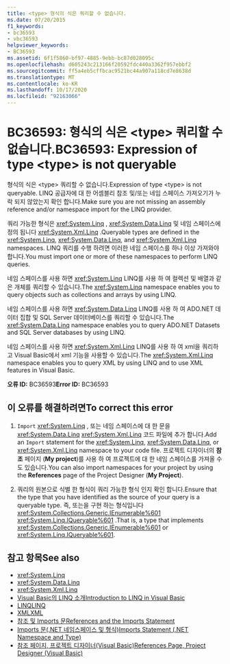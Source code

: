 ```yaml
---
title: <type> 형식의 식은 쿼리할 수 없습니다.
ms.date: 07/20/2015
f1_keywords:
- bc36593
- vbc36593
helpviewer_keywords:
- BC36593
ms.assetid: 6f1f5860-bf97-4885-9ebb-bc87d028095c
ms.openlocfilehash: d605243c213166f20592fdc440a3362f957ebbf2
ms.sourcegitcommit: ff5a4eb5cffbcac9521bc44a907a118cd7e8638d
ms.translationtype: MT
ms.contentlocale: ko-KR
ms.lasthandoff: 10/17/2020
ms.locfileid: "92163066"
---
```

# <a name="bc36593-expression-of-type-type-is-not-queryable"></a><span data-ttu-id="33cf5-102">BC36593: 형식의 식은 \<type> 쿼리할 수 없습니다.</span><span class="sxs-lookup"><span data-stu-id="33cf5-102">BC36593: Expression of type \<type> is not queryable</span></span>

<span data-ttu-id="33cf5-103">형식의 식은 \<type> 쿼리할 수 없습니다.</span><span class="sxs-lookup"><span data-stu-id="33cf5-103">Expression of type \<type> is not queryable.</span></span> <span data-ttu-id="33cf5-104">LINQ 공급자에 대 한 어셈블리 참조 및/또는 네임 스페이스 가져오기가 누락 되지 않았는지 확인 합니다.</span><span class="sxs-lookup"><span data-stu-id="33cf5-104">Make sure you are not missing an assembly reference and/or namespace import for the LINQ provider.</span></span>

 <span data-ttu-id="33cf5-105">쿼리 가능한 형식은 <xref:System.Linq> , <xref:System.Data.Linq> 및 네임 스페이스에 정의 됩니다 <xref:System.Xml.Linq> .</span><span class="sxs-lookup"><span data-stu-id="33cf5-105">Queryable types are defined in the <xref:System.Linq>, <xref:System.Data.Linq>, and <xref:System.Xml.Linq> namespaces.</span></span> <span data-ttu-id="33cf5-106">LINQ 쿼리를 수행 하려면 이러한 네임 스페이스를 하나 이상 가져와야 합니다.</span><span class="sxs-lookup"><span data-stu-id="33cf5-106">You must import one or more of these namespaces to perform LINQ queries.</span></span>

 <span data-ttu-id="33cf5-107">네임 스페이스를 사용 하면 <xref:System.Linq> LINQ를 사용 하 여 컬렉션 및 배열과 같은 개체를 쿼리할 수 있습니다.</span><span class="sxs-lookup"><span data-stu-id="33cf5-107">The <xref:System.Linq> namespace enables you to query objects such as collections and arrays by using LINQ.</span></span>

 <span data-ttu-id="33cf5-108">네임 스페이스를 사용 하면 <xref:System.Data.Linq> LINQ를 사용 하 여 ADO.NET 데이터 집합 및 SQL Server 데이터베이스를 쿼리할 수 있습니다.</span><span class="sxs-lookup"><span data-stu-id="33cf5-108">The <xref:System.Data.Linq> namespace enables you to query ADO.NET Datasets and SQL Server databases by using LINQ.</span></span>

 <span data-ttu-id="33cf5-109">네임 스페이스를 사용 하면 <xref:System.Xml.Linq> LINQ를 사용 하 여 xml을 쿼리하고 Visual Basic에서 xml 기능을 사용할 수 있습니다.</span><span class="sxs-lookup"><span data-stu-id="33cf5-109">The <xref:System.Xml.Linq> namespace enables you to query XML by using LINQ and to use XML features in Visual Basic.</span></span>

 <span data-ttu-id="33cf5-110">**오류 ID:** BC36593</span><span class="sxs-lookup"><span data-stu-id="33cf5-110">**Error ID:** BC36593</span></span>

## <a name="to-correct-this-error"></a><span data-ttu-id="33cf5-111">이 오류를 해결하려면</span><span class="sxs-lookup"><span data-stu-id="33cf5-111">To correct this error</span></span>

1. <span data-ttu-id="33cf5-112">`Import` <xref:System.Linq> , 또는 네임 스페이스에 대 한 문을 <xref:System.Data.Linq> <xref:System.Xml.Linq> 코드 파일에 추가 합니다.</span><span class="sxs-lookup"><span data-stu-id="33cf5-112">Add an `Import` statement for the <xref:System.Linq>, <xref:System.Data.Linq>, or <xref:System.Xml.Linq> namespace to your code file.</span></span> <span data-ttu-id="33cf5-113">프로젝트 디자이너의 **참조** 페이지 (**My project**)를 사용 하 여 프로젝트에 대 한 네임 스페이스를 가져올 수도 있습니다.</span><span class="sxs-lookup"><span data-stu-id="33cf5-113">You can also import namespaces for your project by using the **References** page of the Project Designer (**My Project**).</span></span>

2. <span data-ttu-id="33cf5-114">쿼리의 원본으로 식별 한 형식이 쿼리 가능한 형식 인지 확인 합니다.</span><span class="sxs-lookup"><span data-stu-id="33cf5-114">Ensure that the type that you have identified as the source of your query is a queryable type.</span></span> <span data-ttu-id="33cf5-115">즉, 또는을 구현 하는 형식입니다 <xref:System.Collections.Generic.IEnumerable%601> <xref:System.Linq.IQueryable%601> .</span><span class="sxs-lookup"><span data-stu-id="33cf5-115">That is, a type that implements <xref:System.Collections.Generic.IEnumerable%601> or <xref:System.Linq.IQueryable%601>.</span></span>

## <a name="see-also"></a><span data-ttu-id="33cf5-116">참고 항목</span><span class="sxs-lookup"><span data-stu-id="33cf5-116">See also</span></span>

- <xref:System.Linq>
- <xref:System.Data.Linq>
- <xref:System.Xml.Linq>
- [<span data-ttu-id="33cf5-117">Visual Basic의 LINQ 소개</span><span class="sxs-lookup"><span data-stu-id="33cf5-117">Introduction to LINQ in Visual Basic</span></span>](../../programming-guide/language-features/linq/introduction-to-linq.md)
- [<span data-ttu-id="33cf5-118">LINQ</span><span class="sxs-lookup"><span data-stu-id="33cf5-118">LINQ</span></span>](../../programming-guide/language-features/linq/index.md)
- [<span data-ttu-id="33cf5-119">XML</span><span class="sxs-lookup"><span data-stu-id="33cf5-119">XML</span></span>](../../programming-guide/language-features/xml/index.md)
- [<span data-ttu-id="33cf5-120">참조 및 Imports 문</span><span class="sxs-lookup"><span data-stu-id="33cf5-120">References and the Imports Statement</span></span>](../../programming-guide/program-structure/references-and-the-imports-statement.md)
- [<span data-ttu-id="33cf5-121">Imports 문(.NET 네임스페이스 및 형식)</span><span class="sxs-lookup"><span data-stu-id="33cf5-121">Imports Statement (.NET Namespace and Type)</span></span>](../statements/imports-statement-net-namespace-and-type.md)
- [<span data-ttu-id="33cf5-122">참조 페이지, 프로젝트 디자이너(Visual Basic)</span><span class="sxs-lookup"><span data-stu-id="33cf5-122">References Page, Project Designer (Visual Basic)</span></span>](/visualstudio/ide/reference/references-page-project-designer-visual-basic)

